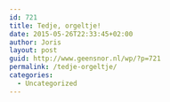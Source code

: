 ```yaml
---
id: 721
title: Tedje, orgeltje!
date: 2015-05-26T22:33:45+02:00
author: Joris
layout: post
guid: http://www.geensnor.nl/wp/?p=721
permalink: /tedje-orgeltje/
categories:
  - Uncategorized
---
```

<span class="embed-youtube" style="text-align:center; display: block;"></span>